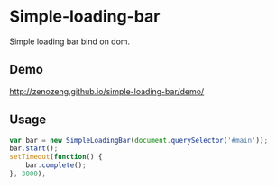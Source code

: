# Simple-loading-bar

Simple loading bar bind on dom.

## Demo

http://zenozeng.github.io/simple-loading-bar/demo/

## Usage

```javascript
var bar = new SimpleLoadingBar(document.querySelector('#main'));
bar.start();
setTimeout(function() {
    bar.complete();
}, 3000);
```

